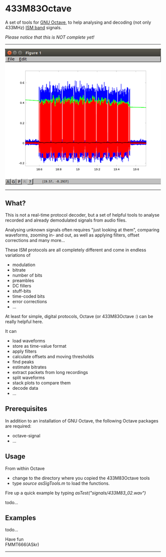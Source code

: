 
433M83Octave
============

  A set of tools for [GNU Octave][1], to help analysing and decoding (not only 433MHz) [ISM band][2] signals.



  *Please notice that this is NOT complete yet!*



---

![Already 26°C?](/images/plot02.png?raw=true)

---

## What?

This is not a real-time protocol decoder, but a set of helpful tools to analyse recorded and already
demodulated signals from audio files.

Analysing unknown signals often requires "just looking at them", comparing waveforms, zooming in- and out,
as well as applying filters, offset corrections and many more...

These ISM protocols are all completely different and come in endless variations of

  - modulation
  - bitrate
  - number of bits
  - preambles
  - DC fillers
  - stuff-bits
  - time-coded bits
  - error corrections
  - ...

At least for simple, digital protocols, Octave (or 433M83Octave :) can be really helpful here.

It can

  - load waveforms
  - store as time-value format
  - apply filters
  - calculate offsets and moving thresholds
  - find peaks
  - estimate bitrates
  - extract packets from long recordings
  - split waveforms
  - stack plots to compare them
  - decode data
  - ...


## Prerequisites

In addition to an installation of GNU Octave, the following Octave packages are required:

  - octave-signal
  - ...


## Usage

  From within Octave

   - change to the directory where you copied the 433M83Octave tools
   - type *source asSigTools.m* to load the functions.

  Fire up a quick example by typing *asTest("signals/433M83_02.wav")*

  todo...


## Examples

  todo...
     

  
Have fun  
FMMT666(ASkr)    

---

[1]: https://www.gnu.org/software/octave
[2]: http://en.wikipedia.org/wiki/ISM_band
